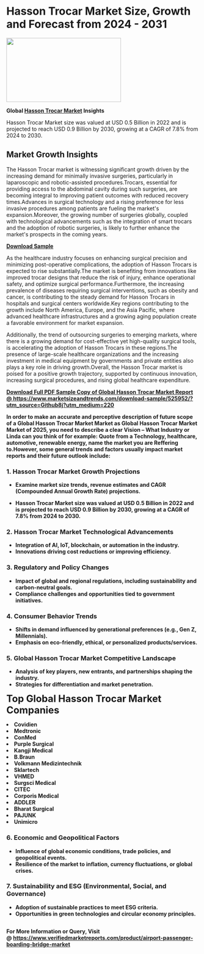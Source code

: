 <H1>Hasson Trocar Market Size, Growth and Forecast from 2024 - 2031</H1><img class="aligncenter size-medium wp-image-584254" src="https://thirdeyenews.in/wp-content/uploads/2024/09/Global-Market-Research-300x168.jpeg" alt="" width="300" height="168" /><p><strong>Global&nbsp;<a href="https://www.marketsizeandtrends.com/download-sample/525952/?utm_source=Github8j?utm_medium=220">Hasson Trocar Market</a> Insights</strong></p><p>Hasson Trocar Market size was valued at USD 0.5 Billion in 2022 and is projected to reach USD 0.9 Billion by 2030, growing at a CAGR of 7.8% from 2024 to 2030.</p><p><h2>Market Growth Insights</h2> <p>The Hasson Trocar market is witnessing significant growth driven by the increasing demand for minimally invasive surgeries, particularly in laparoscopic and robotic-assisted procedures.Trocars, essential for providing access to the abdominal cavity during such surgeries, are becoming integral to improving patient outcomes with reduced recovery times.Advances in surgical technology and a rising preference for less invasive procedures among patients are fueling the market's expansion.Moreover, the growing number of surgeries globally, coupled with technological advancements such as the integration of smart trocars and the adoption of robotic surgeries, is likely to further enhance the market's prospects in the coming years.</p> <p><strong><a href="#">Download Sample</a></strong></p> <p>As the healthcare industry focuses on enhancing surgical precision and minimizing post-operative complications, the adoption of Hasson Trocars is expected to rise substantially.The market is benefiting from innovations like improved trocar designs that reduce the risk of injury, enhance operational safety, and optimize surgical performance.Furthermore, the increasing prevalence of diseases requiring surgical interventions, such as obesity and cancer, is contributing to the steady demand for Hasson Trocars in hospitals and surgical centers worldwide.Key regions contributing to the growth include North America, Europe, and the Asia Pacific, where advanced healthcare infrastructures and a growing aging population create a favorable environment for market expansion.</p> <p>Additionally, the trend of outsourcing surgeries to emerging markets, where there is a growing demand for cost-effective yet high-quality surgical tools, is accelerating the adoption of Hasson Trocars in these regions.The presence of large-scale healthcare organizations and the increasing investment in medical equipment by governments and private entities also plays a key role in driving growth.Overall, the Hasson Trocar market is poised for a positive growth trajectory, supported by continuous innovation, increasing surgical procedures, and rising global healthcare expenditure.</p> <p><strong><a href="#"></p><p><span class=""><strong>Download Full PDF Sample Copy of Global Hasson Trocar Market Report</strong> @ <a href="https://www.marketsizeandtrends.com/download-sample/525952/?utm_source=Github8j?utm_medium=220" target="_blank">https://www.marketsizeandtrends.com/download-sample/525952/?utm_source=Github8j?utm_medium=220</a></span></p><p>In order to make an accurate and perceptive description of future scope of a Global&nbsp;Hasson Trocar Market Market as Global&nbsp;Hasson Trocar Market Market of 2025, you need to describe a clear Vision &ndash; What Industry or Linda can you think of for example: Quote from a Technology, healthcare, automotive, renewable energy, name the market you are Reffering to.However, some general trends and factors usually impact market reports and their future outlook include:</p><h3>1.&nbsp;<strong>Hasson Trocar Market Growth Projections</strong></h3><ul><li>Examine market size trends, revenue estimates and CAGR (Compounded Annual Growth Rate) projections.</li><li><p>Hasson Trocar Market size was valued at USD 0.5 Billion in 2022 and is projected to reach USD 0.9 Billion by 2030, growing at a CAGR of 7.8% from 2024 to 2030.</p></li></ul><h3>2.&nbsp;<strong>Hasson Trocar Market Technological Advancements</strong></h3><ul><li>Integration of AI, IoT, blockchain, or automation in the industry.</li><li>Innovations driving cost reductions or improving efficiency.</li></ul><h3>3.&nbsp;<strong>Regulatory and Policy Changes</strong></h3><ul><li>Impact of global and regional regulations, including sustainability and carbon-neutral goals.</li><li>Compliance challenges and opportunities tied to government initiatives.</li></ul><h3>4.&nbsp;<strong>Consumer Behavior Trends</strong></h3><ul><li>Shifts in demand influenced by generational preferences (e.g., Gen Z, Millennials).</li><li>Emphasis on eco-friendly, ethical, or personalized products/services.</li></ul><h3>5.&nbsp;<strong>Global Hasson Trocar Market Competitive Landscape</strong></h3><ul><li>Analysis of key players, new entrants, and partnerships shaping the industry.</li><li>Strategies for differentiation and market penetration.</li></ul><p data-pm-slice="1 1 []"><span style="color: inherit; font-family: inherit; font-size: 25px;">Top Global Hasson Trocar Market Companies</span></p><div class="" data-test-id=""><p><li>Covidien</li><li> Medtronic</li><li> ConMed</li><li> Purple Surgical</li><li> Kangji Medical</li><li> B.Braun</li><li> Volkmann Medizintechnik</li><li> Sklartech</li><li> VHMED</li><li> Surgsci Medical</li><li> CITEC</li><li> Corporis Medical</li><li> ADDLER</li><li> Bharat Surgical</li><li> PAJUNK</li><li> Unimicro</li></p></div><h3>6.&nbsp;<strong>Economic and Geopolitical Factors</strong></h3><ul><li>Influence of global economic conditions, trade policies, and geopolitical events.</li><li>Resilience of the market to inflation, currency fluctuations, or global crises.</li></ul><h3>7.&nbsp;<strong>Sustainability and ESG (Environmental, Social, and Governance)</strong></h3><ul><li>Adoption of sustainable practices to meet ESG criteria.</li><li>Opportunities in green technologies and circular economy principles.</li></ul><h2><strong style="font-size: 14px;">For More Information or Query, Visit @&nbsp;</strong><a style="background-color: #ffffff; font-size: 14px;" href="https://www.marketsizeandtrends.com/report/hasson-trocar-market/" target="_blank">https://www.verifiedmarketreports.com/product/airport-passenger-boarding-bridge-market</a></h2>